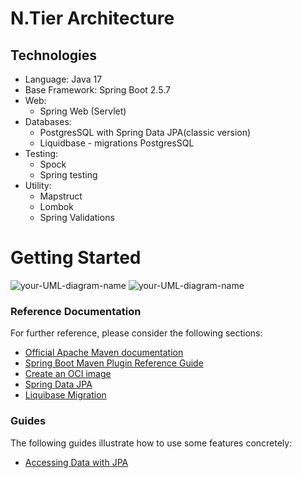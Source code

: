 # N.Tier Architecture

## Technologies

- Language: Java 17
- Base Framework: Spring Boot 2.5.7
- Web:
    - Spring Web (Servlet)
- Databases:
    - PostgresSQL with Spring Data JPA(classic version)
    - Liquidbase - migrations PostgresSQL
- Testing:
    - Spock
    - Spring testing
- Utility:
    - Mapstruct
    - Lombok
    - Spring Validations

# Getting Started
![your-UML-diagram-name](http://www.plantuml.com/plantuml/proxy?cache=no&src=https://raw.githubusercontent.com/FilosGabriel/N.Tier-Arhitecure/documentation/docs/diagrams/module-diagram.puml)
![your-UML-diagram-name](http://g.gravizo.com/source?https://raw.githubusercontent.com/FilosGabriel/N.Tier-Arhitecure/documentation/docs/diagrams/module-diagram.puml)

### Reference Documentation

For further reference, please consider the following sections:

* [Official Apache Maven documentation](https://maven.apache.org/guides/index.html)
* [Spring Boot Maven Plugin Reference Guide](https://docs.spring.io/spring-boot/docs/2.7.0-SNAPSHOT/maven-plugin/reference/html/)
* [Create an OCI image](https://docs.spring.io/spring-boot/docs/2.7.0-SNAPSHOT/maven-plugin/reference/html/#build-image)
* [Spring Data JPA](https://docs.spring.io/spring-boot/docs/2.6.2/reference/htmlsingle/#boot-features-jpa-and-spring-data)
* [Liquibase Migration](https://docs.spring.io/spring-boot/docs/2.6.2/reference/htmlsingle/#howto-execute-liquibase-database-migrations-on-startup)

### Guides

The following guides illustrate how to use some features concretely:

* [Accessing Data with JPA](https://spring.io/guides/gs/accessing-data-jpa/)



